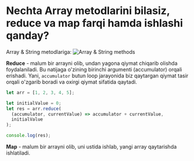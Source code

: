 # Nechta Array metodlarini bilasiz, reduce va map farqi hamda ishlashi qanday?

Array & String metodlariga:
![Array & String methods](https://miro.medium.com/v2/resize:fit:1006/1*HJY_2vNKkNkqRQhLZcYlyg.png)

**Reduce** - malum bir arrayni olib, undan yagona qiymat chiqarib olishda foydalaniladi. Bu natijaga o'zining birinchi argumenti (accumulator) orqali erishadi. Yani, `accumulator` butun loop jarayonida biz qaytargan qiymat tasir orqali o'zgarib boradi va oxirgi qiymat sifatida qaytadi.

```javascript
let arr = [1, 2, 3, 4, 5];

let initialValue = 0;
let res = arr.reduce(
  (accumulator, currentValue) => accumulator + currentValue,
  initialValue
);

console.log(res);
```

**Map** - malum bir arrayni olib, uni ustida ishlab, yangi array qaytarishda ishlatiladi.
